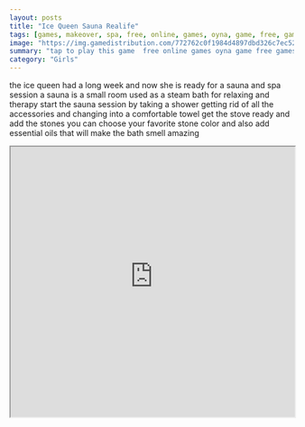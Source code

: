 ```yaml
---
layout: posts
title: "Ice Queen Sauna Realife"
tags: [games, makeover, spa, free, online, games, oyna, game, free, games, play, play, games]
image: "https://img.gamedistribution.com/772762c0f1984d4897dbd326c7ec52a4-512x384.jpeg"
summary: "tap to play this game  free online games oyna game free games play play games"
category: "Girls"
---
```


the ice queen had a long week and now she is ready for a sauna and spa session a sauna is a small room used as a steam bath for relaxing and therapy start the sauna session by taking a shower getting rid of all the accessories and changing into a comfortable towel get the stove ready and add the stones you can choose your favorite stone color and also add essential oils that will make the bath smell amazing

<iframe width="100%" height="480px;" src="https://html5.gamedistribution.com/772762c0f1984d4897dbd326c7ec52a4/"></iframe>